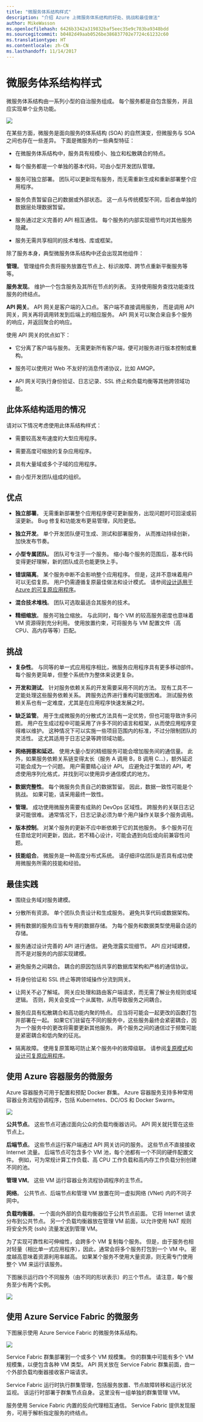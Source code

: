 ```yaml
---
title: "微服务体系结构样式"
description: "介绍 Azure 上微服务体系结构的好处、挑战和最佳做法"
author: MikeWasson
ms.openlocfilehash: 6426b3342a319832baf5eec35e9c783ba9348bdd
ms.sourcegitcommit: b0482d49aab0526be386837702e7724c61232c60
ms.translationtype: HT
ms.contentlocale: zh-CN
ms.lasthandoff: 11/14/2017
---
```

# <a name="microservices-architecture-style"></a>微服务体系结构样式

微服务体系结构由一系列小型的自治服务组成。 每个服务都是自包含服务，并且应实现单个业务功能。 

![](./images/microservices-logical.svg)
 
在某些方面，微服务是面向服务的体系结构 (SOA) 的自然演变，但微服务与 SOA 之间也存在一些差异。 下面是微服务的一些典型特征：

- 在微服务体系结构中，服务具有规模小、独立和松散耦合的特点。

- 每个服务都是一个单独的基本代码，可由小型开发团队管理。

- 服务可独立部署。 团队可以更新现有服务，而无需重新生成和重新部署整个应用程序。

- 服务负责暂留自己的数据或外部状态。 这一点与传统模型不同，后者由单独的数据层处理数据暂留。

- 服务通过定义完善的 API 相互通信。 每个服务的内部实现细节均对其他服务隐藏。

- 服务无需共享相同的技术堆栈、库或框架。

除了服务本身，典型微服务体系结构中还会出现其他组件：

**管理**。 管理组件负责将服务放置在节点上、标识故障、跨节点重新平衡服务等等。  

**服务发现**。  维护一个包含服务及其所在节点的列表。 支持使用服务查找功能查找服务的终结点。 

**API 网关**。 API 网关是客户端的入口点。 客户端不直接调用服务， 而是调用 API 网关，网关再将调用转发到后端上的相应服务。 API 网关可以聚合来自多个服务的响应，并返回聚合的响应。 

使用 API 网关的优点如下：

- 它分离了客户端与服务。 无需更新所有客户端，便可对服务进行版本控制或重构。

-  服务可以使用对 Web 不友好的消息传递协议，比如 AMQP。

- API 网关可执行身份验证、日志记录、SSL 终止和负载均衡等其他跨领域功能。

## <a name="when-to-use-this-architecture"></a>此体系结构适用的情况

请对以下情况考虑使用此体系结构样式：

- 需要较高发布速度的大型应用程序。

- 需要高度可缩放的复杂应用程序。

- 具有大量域或多个子域的应用程序。

- 由小型开发团队组成的组织。


## <a name="benefits"></a>优点 

- **独立部署**。 无需重新部署整个应用程序便可更新服务，出现问题时可回滚或前滚更新。 Bug 修复和功能发布更易管理，风险更低。

- **独立开发**。 单个开发团队便可生成、测试和部署服务， 从而推动持续创新，加快发布节奏。 

- **小型专属团队**。 团队可专注于一个服务。 缩小每个服务的范围后，基本代码变得更好理解，新的团队成员也能更快上手。

- **错误隔离**。 某个服务中断不会影响整个应用程序。 但是，这并不意味着用户可以无偿复原。 用户仍需遵循复原最佳做法和设计模式。 请参阅[设计适用于 Azure 的可复原应用程序][resiliency-overview]。

- **混合技术堆栈**。 团队可选取最适合其服务的技术。 

- **精细缩放**。 服务可独立缩放。 与此同时，每个 VM 的较高服务密度也意味着 VM 资源得到充分利用。 使用放置约束，可将服务与 VM 配置文件（高 CPU、高内存等等）匹配。

## <a name="challenges"></a>挑战

- **复杂性**。 与同等的单一式应用程序相比，微服务应用程序具有更多移动部件。 每个服务更简单，但整个系统作为整体来说更复杂。

- **开发和测试**。 针对服务依赖关系的开发需要采用不同的方法。 现有工具不一定能处理这些服务依赖关系。 跨服务边界进行重构可能很困难。 测试服务依赖关系也有一定难度，尤其是在应用程序快速发展之时。

- **缺乏监管**。 用于生成微服务的分散式方法具有一定优势，但也可能导致许多问题。 用户在生成过程中可能采用了许多不同的语言和框架，从而使应用程序变得难以维护。 这种情况下可以实施一些项目范围内的标准，不过分限制团队的灵活性。 这尤其适用于日志记录等跨领域功能。

- **网络拥塞和延迟**。 使用大量小型的精细服务可能会增加服务间的通信量。 此外，如果服务依赖关系链变得太长（服务 A 调用 B，B 调用 C...），额外延迟可能会成为一个问题。 用户需要精心设计 API。 应避免过于繁琐的 API，考虑使用序列化格式，并找到可以使用异步通信模式的地方。

- **数据完整性**。 每个微服务负责自己的数据暂留。 因此，数据一致性可能是个挑战。 如果可能，请采用最终一致性。

- **管理**。 成功使用微服务需要有成熟的 DevOps 区域性。 跨服务的关联日志记录可能很难。 通常情况下，日志记录必须为单个用户操作关联多个服务调用。

- **版本控制**。 对某个服务的更新不应中断依赖于它的其他服务。 多个服务可在任意给定时间更新，因此，若不精心设计，可能会遇到向后或向前兼容性问题。

- **技能组合**。 微服务是一种高度分布式系统。 请仔细评估团队是否具有成功使用微服务所需的技能和经验。

## <a name="best-practices"></a>最佳实践

- 围绕业务域对服务建模。 

- 分散所有资源。 单个团队负责设计和生成服务。 避免共享代码或数据架构。 

- 拥有数据的服务应当有专用的数据存储。 为每个服务和数据类型使用最合适的存储。 

- 服务通过设计完善的 API 进行通信。 避免泄露实现细节。 API 应对域建模，而不是对服务的内部实现建模。

- 避免服务之间耦合。 耦合的原因包括共享的数据库架构和严格的通信协议。

- 将身份验证和 SSL 终止等跨领域操作分流到网关。

- 让网关不必了解域。 网关应处理和路由客户端请求，而无需了解业务规则或域逻辑。 否则，网关会变成一个从属物，从而导致服务之间耦合。

- 服务应具有松散耦合和高功能内聚的特点。 应当将可能会一起更改的函数打包并部署在一起。 如果它们驻留在不同的服务中，这些服务最终会紧密耦合，因为一个服务中的更改将需要更新其他服务。 两个服务之间的通信过于频繁可能是紧密耦合和低内聚的征兆。 

- 隔离故障。 使用复原策略可防止某个服务中的故障级联。 请参阅[复原模式][resiliency-patterns]和[设计可复原应用程序][resiliency-overview]。

## <a name="microservices-using-azure-container-service"></a>使用 Azure 容器服务的微服务 

Azure 容器服务可用于配置和预配 Docker 群集。 Azure 容器服务支持多种常用容器业务流程协调程序，包括 Kubernetes、DC/OS 和 Docker Swarm。

![](./images/microservices-acs.png)
 
**公共节点**。 这些节点可通过面向公众的负载均衡器访问。 API 网关就托管在这些节点上。

**后端节点**。 这些节点运行客户端通过 API 网关访问的服务。 这些节点不直接接收 Internet 流量。 后端节点可包含多个 VM 池，每个池都有一个不同的硬件配置文件。 例如，可为常规计算工作负载、高 CPU 工作负载和高内存工作负载分别创建不同的池。 

**管理 VM**。 这些 VM 运行容器业务流程协调程序的主节点。 

**网络**。 公共节点、后端节点和管理 VM 放置在同一虚拟网络 (VNet) 内的不同子网中。 

**负载均衡器**。  一个面向外部的负载均衡器位于公共节点前面。 它将 Internet 请求分布到公共节点。 另一个负载均衡器放在管理 VM 前面，以允许使用 NAT 规则将安全外壳 (ssh) 流量发送到管理 VM。

为了实现可靠性和可伸缩性，会跨多个 VM 复制每个服务。 但是，由于服务也相对轻量（相比单一式应用程序），因此，通常会将多个服务打包到一个 VM 中。 密度越高意味着资源利用率越高。 如果某个服务不使用大量资源，则无需专门使用整个 VM 来运行该服务。

下图展示运行四个不同服务（由不同的形状表示）的三个节点。 请注意，每个服务至少有两个实例。 
 
![](./images/microservices-node-density.png)

## <a name="microservices-using-azure-service-fabric"></a>使用 Azure Service Fabric 的微服务

下图展示使用 Azure Service Fabric 的微服务体系结构。

![](./images/service-fabric.png)

Service Fabric 群集部署到一个或多个 VM 规模集。 你的群集中可能有多个 VM 规模集，以便包含各种 VM 类型。 API 网关放在 Service Fabric 群集前面，由一个外部负载均衡器接收客户端请求。

Service Fabric 运行时执行群集管理，包括服务放置、节点故障转移和运行状况监视。 该运行时部署于群集节点自身。 这里没有一组单独的群集管理 VM。

服务使用 Service Fabric 内置的反向代理相互通信。 Service Fabric 提供发现服务，可用于解析指定服务的终结点。


<!-- links -->

[resiliency-overview]: ../../resiliency/index.md
[resiliency-patterns]: ../../patterns/category/resiliency.md



